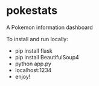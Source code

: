 pokestats
=========

A Pokemon information dashboard

To install and run locally:
* pip install flask
* pip install BeautifulSoup4
* python app.py
* localhost:1234
* enjoy!